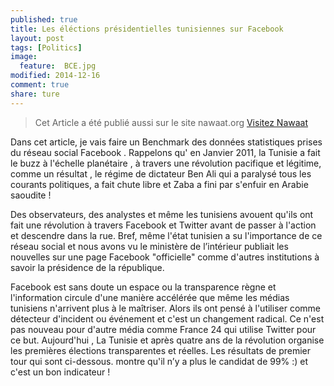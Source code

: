 ```yaml
---
published: true
title: Les éléctions présidentielles tunisiennes sur Facebook 
layout: post
tags: [Politics] 
image: 
  feature: 	BCE.jpg
modified: 2014-12-16 
comment: true
share: ture
---
```



>Cet Article a été publié aussi sur le site nawaat.org    <a href="http://nawaat.org/portail/2014/12/16/les-elections-presidentielles-tunisiennes-sur-facebook/" class="btn btn-success"> Visitez Nawaat </a>


Dans cet article, je vais faire un Benchmark des données statistiques prises du réseau social Facebook . Rappelons qu' en Janvier 2011, la Tunisie a fait le buzz à l'échelle planétaire , à travers une révolution pacifique et légitime,  comme un résultat , le régime de dictateur Ben Ali  qui a paralysé tous les courants politiques,  a fait chute libre et Zaba a fini par s'enfuir en Arabie saoudite !


Des observateurs, des analystes et même les tunisiens avouent qu'ils ont fait une révolution à travers Facebook et Twitter avant de passer à l'action et descendre dans la rue. Bref, même l'état tunisien a su l'importance de ce réseau social et nous avons vu le ministère de l’intérieur publiait les nouvelles sur une page Facebook "officielle" comme d'autres institutions à savoir la présidence de la république.

Facebook est sans doute un espace ou la transparence règne et l'information circule d'une manière accélérée que même les médias tunisiens n'arrivent plus à le maîtriser. Alors ils ont pensé à l'utiliser comme détecteur d'incident ou événement et c'est un changement radical. Ce n'est pas nouveau pour d'autre média comme France 24 qui utilise Twitter pour ce but. Aujourd'hui , La Tunisie et après quatre ans de la révolution organise les premières élections transparentes et réelles. Les résultats de premier tour qui sont ci-dessous. montre qu'il n’y a plus le candidat de 99% :)  et c'est un bon indicateur !


<meta charset = 'utf-8'>
<html>
<head>
<script src='https://code.jquery.com/jquery-1.9.1.js' type='text/javascript'></script>
<script src='https://code.highcharts.com/highcharts.js' type='text/javascript'></script>
<script src='https://code.highcharts.com/highcharts-more.js' type='text/javascript'></script>
<script src='https://code.highcharts.com/modules/exporting.js' type='text/javascript'></script>
<style>

    .rChart {
      display: block;
      margin-left: auto; 
      margin-right: auto;
      width: 100%;
      height: 400px;
    }  
    </style>
    
  </head>
  <body >
    
    <div id = 'pub.html' class = 'rChart highcharts'></div>    
    <script type='text/javascript'>
    (function($){
        $(function () {
            var chart = new Highcharts.Chart({
 "dom": "pub.html",
"width":            800,
"height":            400,
"credits": {
 "enabled": "true",
"href": "http://blog.bi-statistics.com",
"text": "Bi-statistics.com" 
},
"exporting": {
 "enabled": true 
},
"title": {
 "text": "Type de publications " 
},
"yAxis": [
 {
 "title": {
 "text": "Nombre Total",
"labels": {
 "enabled": "false",
"style": {
 "fontSize": "13px",
"fontFamily": "Verdana, sans-serif" 
} 
} 
} 
} 
],
"series": [
 {
 "data": [
 [
 "link",
41 
],
[
 "photo",
315 
],
[
 "status",
15 
],
[
 "video",
107 
] 
],
"name": "Beji Caid Essebsi",
"type": "areaspline",
"marker": {
 "radius":              3 
} 
},
{
 "data": [
 [
 "link",
50 
],
[
 "photo",
185 
],
[
 "status",
180 
],
[
 "video",
181 
] 
],
"name": "Moncef Marzouki",
"type": "areaspline",
"marker": {
 "radius":              3 
} 
} 
],
"xAxis": [
 {
 "categories": [ "link", "photo", "status", "video", "link", "photo", "status", "video" ],
"labels": {
 "enabled": "false",
"align": "right",
"style": {
 "fontSize": "13px",
"fontFamily": "Verdana, sans-serif" 
} 
} 
} 
],
"subtitle": {
 "text": null 
},
"chart": {
 "zoomType": "xy",
"renderTo": "pub.html" 
},
"tooltip": {
 "shared": false,
"formatter":  function() { return  this.y +' '+ this.x ; }  
},
"id": "pub.html" 
});
        });
    })(jQuery);
</script>
    
    <script></script>    
  </body>
</html>



Le deuxième  tour est donc entre  *Beji Caid Essebsi* _39,46 %_ et *Mohamed Moncef Marzouki*  _33,43%_ . Les médias sont toujours les moyens de transmission de l’information aux électeurs . Mais attention ,les campagnes électorales présidentielles ne se jouent pas seulement sur les plateaux de la télévision mais aussi avec un chevauchement instantané sur les pages Facebook et Twitter. Dans la suite, je vais essayer de répondre à quelques questions sur l'activité de deux candidats à l'élection présidentielle,en analysant leurs pages Facebook vérifiée pour Dr Mohamed Moncef Marzouki et la page officielle de Beji Caid Essebsi récemment inscrit sur ce réseau social. 


_La Première question : Qui est à la première position sur les trois volets ? Le nombre de commentaire, le nombre de j'aime et les nombres de partages ?_

J'ai utilisé  R et l'api Facebook pour analyser les pages de deux candidats. Ensuite, j'ai tronqué les données et j'ai comptabilisé que l'activité ultérieure à la date de 01/11/2014 



Tous les graphiques sont zoomables sur l'axe vertical et horizontal et vous pouvez les exporter .

<iframe src="https://dl.dropboxusercontent.com/u/63050880/graphe%20article/shares.html" width="100%" height="450" frameBorder="0" ></iframe>




_les statistiques des j'aime sur la même période_

<iframe src="https://dl.dropboxusercontent.com/u/63050880/graphe%20article/like.html" width="100%" height="450" frameBorder="0" ></iframe>


_Les statistiques des commentaires :_

<iframe src="https://dl.dropboxusercontent.com/u/63050880/graphe%20article/comment.html" width="100%" height="450" frameBorder="0" ></iframe>




_La deuxième question :   Quels sont les types des publications utilisés par les CM ?_ 

La réponse est dans ce graphique qui montre une distribution équilibrée pour la page de MMM et une distribution modale autour des photos  sur la page BCE .


<meta charset = 'utf-8'>
<html>
<head>
<script src='https://code.jquery.com/jquery-1.9.1.js' type='text/javascript'></script>
<script src='https://code.highcharts.com/highcharts.js' type='text/javascript'></script>
<script src='https://code.highcharts.com/highcharts-more.js' type='text/javascript'></script>
<script src='https://code.highcharts.com/modules/exporting.js' type='text/javascript'></script>
<style>

    .rChart {
      display: block;
      margin-left: auto; 
      margin-right: auto;
      width: 100%;
      height: 400px;
    }  
    </style>
    
  </head>
  <body >
    
    <div id = 'pub.html' class = 'rChart highcharts'></div>    
    <script type='text/javascript'>
    (function($){
        $(function () {
            var chart = new Highcharts.Chart({
 "dom": "pub.html",
"width":            800,
"height":            400,
"credits": {
 "enabled": "true",
"href": "http://blog.bi-statistics.com",
"text": "Bi-statistics.com" 
},
"exporting": {
 "enabled": true 
},
"title": {
 "text": "Type de publications " 
},
"yAxis": [
 {
 "title": {
 "text": "Nombre Total",
"labels": {
 "enabled": "false",
"style": {
 "fontSize": "13px",
"fontFamily": "Verdana, sans-serif" 
} 
} 
} 
} 
],
"series": [
 {
 "data": [
 [
 "link",
41 
],
[
 "photo",
315 
],
[
 "status",
15 
],
[
 "video",
107 
] 
],
"name": "Beji Caid Essebsi",
"type": "areaspline",
"marker": {
 "radius":              3 
} 
},
{
 "data": [
 [
 "link",
50 
],
[
 "photo",
185 
],
[
 "status",
180 
],
[
 "video",
181 
] 
],
"name": "Moncef Marzouki",
"type": "areaspline",
"marker": {
 "radius":              3 
} 
} 
],
"xAxis": [
 {
 "categories": [ "link", "photo", "status", "video", "link", "photo", "status", "video" ],
"labels": {
 "enabled": "false",
"align": "right",
"style": {
 "fontSize": "13px",
"fontFamily": "Verdana, sans-serif" 
} 
} 
} 
],
"subtitle": {
 "text": null 
},
"chart": {
 "zoomType": "xy",
"renderTo": "pub.html" 
},
"tooltip": {
 "shared": false,
"formatter":  function() { return  this.y +' '+ this.x ; }  
},
"id": "pub.html" 
});
        });
    })(jQuery);
</script>
    
    <script></script>    
  </body>
</html>



_La troisième question : Quelles sont les publications les plus réussies sur  les trois axes like, comment , share ?_


<iframe src="https://dl.dropboxusercontent.com/u/63050880/graphe%20article/top.html" width="100%" height="450" frameBorder="0"></iframe>



Ces graphiques présentent une preuve sur l'importance de Facebook sur la scène politique tunisienne . L'utilité de communication digitale est devenue une clé de réussite qui optimise le temps et passe l'information directement à la cible ou les fans .

<iframe src="https://dl.dropboxusercontent.com/u/63050880/graphe%20article/nombrepub.html" width="100%" height="450" frameBorder="0"> </iframe>


Cette analyse peut être poussée par l'analyse sémantique des commentaires qui sera le sujet d'un prochain article.
